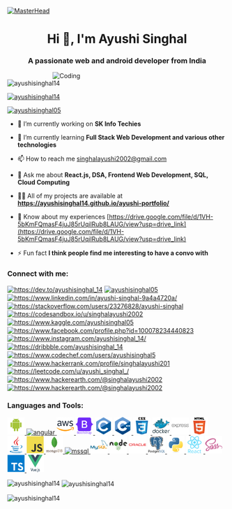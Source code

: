 [![MasterHead](https://1.bp.blogspot.com/-7A4WynwLsMw/XbBpCXG8fHI/AAAAAAAAMt4/uOa1bpLskYgrwGbllhSu2SDj_Mig8SXJQCLcBGAsYHQ/s1600/2000_600px.gif)](https://ayushisinghal14.github.io/ayushi-portfolio/)

<h1 align="center">Hi 👋, I'm Ayushi Singhal</h1>
<h3 align="center">A passionate web and android developer from India</h3>

<img align = "right" alt = "Coding" width = "400" src ="https://cdn.dribbble.com/users/1162077/screenshots/3848914/programmer.gif">

<p align="left"> <img src="https://komarev.com/ghpvc/?username=ayushisinghal14&label=Profile%20views&color=0e75b6&style=flat" alt="ayushisinghal14" /> </p>

<p align="left"> <a href="https://github.com/ryo-ma/github-profile-trophy"><img src="https://github-profile-trophy.vercel.app/?username=ayushisinghal14" alt="ayushisinghal14" /></a> </p>

<p align="left"> <a href="https://twitter.com/ayushisinghal05" target="blank"><img src="https://img.shields.io/twitter/follow/ayushisinghal05?logo=twitter&style=for-the-badge" alt="ayushisinghal05" /></a> </p>

- 🔭 I’m currently working on **SK Info Techies**

- 🌱 I’m currently learning **Full Stack Web Development and various other technologies**

- 📫 How to reach me [singhalayushi2002@gmail.com](singhalayushi2002@gmail.com)

- 💬 Ask me about **React.js, DSA, Frontend Web Development, SQL, Cloud Computing**

- 👨‍💻 All of my projects are available at **https://ayushisinghal14.github.io/ayushi-portfolio/**

- 📄 Know about my experiences [https://drive.google.com/file/d/1VH-5bKmFQmasF4juJ85rUqilRub8LAUG/view?usp=drive_link](https://drive.google.com/file/d/1VH-5bKmFQmasF4juJ85rUqilRub8LAUG/view?usp=drive_link)

- ⚡ Fun fact **I think people find me interesting to have a convo with**

<h3 align="left">Connect with me:</h3>
<p align="left">
<a href="https://dev.to/https://dev.to/ayushisinghal_14" target="blank"><img align="center" src="https://raw.githubusercontent.com/rahuldkjain/github-profile-readme-generator/master/src/images/icons/Social/devto.svg" alt="https://dev.to/ayushisinghal_14" height="30" width="40" /></a>
<a href="https://twitter.com/ayushisinghal05" target="blank"><img align="center" src="https://raw.githubusercontent.com/rahuldkjain/github-profile-readme-generator/master/src/images/icons/Social/twitter.svg" alt="ayushisinghal05" height="30" width="40" /></a>
<a href="https://linkedin.com/in/https://www.linkedin.com/in/ayushi-singhal-9a4a4720a/" target="blank"><img align="center" src="https://raw.githubusercontent.com/rahuldkjain/github-profile-readme-generator/master/src/images/icons/Social/linked-in-alt.svg" alt="https://www.linkedin.com/in/ayushi-singhal-9a4a4720a/" height="30" width="40" /></a>
<a href="https://stackoverflow.com/users/https://stackoverflow.com/users/23276828/ayushi-singhal" target="blank"><img align="center" src="https://raw.githubusercontent.com/rahuldkjain/github-profile-readme-generator/master/src/images/icons/Social/stack-overflow.svg" alt="https://stackoverflow.com/users/23276828/ayushi-singhal" height="30" width="40" /></a>
<a href="https://codesandbox.com/https://codesandbox.io/u/singhalayushi2002" target="blank"><img align="center" src="https://raw.githubusercontent.com/rahuldkjain/github-profile-readme-generator/master/src/images/icons/Social/codesandbox.svg" alt="https://codesandbox.io/u/singhalayushi2002" height="30" width="40" /></a>
<a href="https://kaggle.com/https://www.kaggle.com/ayushisinghal05" target="blank"><img align="center" src="https://raw.githubusercontent.com/rahuldkjain/github-profile-readme-generator/master/src/images/icons/Social/kaggle.svg" alt="https://www.kaggle.com/ayushisinghal05" height="30" width="40" /></a>
<a href="https://fb.com/https://www.facebook.com/profile.php?id=100078234440823" target="blank"><img align="center" src="https://raw.githubusercontent.com/rahuldkjain/github-profile-readme-generator/master/src/images/icons/Social/facebook.svg" alt="https://www.facebook.com/profile.php?id=100078234440823" height="30" width="40" /></a>
<a href="https://instagram.com/https://www.instagram.com/ayushisinghal_14/" target="blank"><img align="center" src="https://raw.githubusercontent.com/rahuldkjain/github-profile-readme-generator/master/src/images/icons/Social/instagram.svg" alt="https://www.instagram.com/ayushisinghal_14/" height="30" width="40" /></a>
<a href="https://dribbble.com/https://dribbble.com/ayushisinghal_14" target="blank"><img align="center" src="https://raw.githubusercontent.com/rahuldkjain/github-profile-readme-generator/master/src/images/icons/Social/dribbble.svg" alt="https://dribbble.com/ayushisinghal_14" height="30" width="40" /></a>
<a href="https://www.codechef.com/users/https://www.codechef.com/users/ayushisinghal5" target="blank"><img align="center" src="https://cdn.jsdelivr.net/npm/simple-icons@3.1.0/icons/codechef.svg" alt="https://www.codechef.com/users/ayushisinghal5" height="30" width="40" /></a>
<a href="https://www.hackerrank.com/https://www.hackerrank.com/profile/singhalayushi201" target="blank"><img align="center" src="https://raw.githubusercontent.com/rahuldkjain/github-profile-readme-generator/master/src/images/icons/Social/hackerrank.svg" alt="https://www.hackerrank.com/profile/singhalayushi201" height="30" width="40" /></a>
<a href="https://www.leetcode.com/https://leetcode.com/u/ayushi_singhal_/" target="blank"><img align="center" src="https://raw.githubusercontent.com/rahuldkjain/github-profile-readme-generator/master/src/images/icons/Social/leet-code.svg" alt="https://leetcode.com/u/ayushi_singhal_/" height="30" width="40" /></a>
<a href="https://www.hackerearth.com/https://www.hackerearth.com/@singhalayushi2002" target="blank"><img align="center" src="https://raw.githubusercontent.com/rahuldkjain/github-profile-readme-generator/master/src/images/icons/Social/hackerearth.svg" alt="https://www.hackerearth.com/@singhalayushi2002" height="30" width="40" /></a>
<a href="https://auth.geeksforgeeks.org/user/https://www.hackerearth.com/@singhalayushi2002" target="blank"><img align="center" src="https://raw.githubusercontent.com/rahuldkjain/github-profile-readme-generator/master/src/images/icons/Social/geeks-for-geeks.svg" alt="https://www.hackerearth.com/@singhalayushi2002" height="30" width="40" /></a>
</p>

<h3 align="left">Languages and Tools:</h3>
<p align="left"> <a href="https://developer.android.com" target="_blank" rel="noreferrer"> <img src="https://raw.githubusercontent.com/devicons/devicon/master/icons/android/android-original-wordmark.svg" alt="android" width="40" height="40"/> </a> <a href="https://angular.io" target="_blank" rel="noreferrer"> <img src="https://angular.io/assets/images/logos/angular/angular.svg" alt="angular" width="40" height="40"/> </a> <a href="https://aws.amazon.com" target="_blank" rel="noreferrer"> <img src="https://raw.githubusercontent.com/devicons/devicon/master/icons/amazonwebservices/amazonwebservices-original-wordmark.svg" alt="aws" width="40" height="40"/> </a> <a href="https://getbootstrap.com" target="_blank" rel="noreferrer"> <img src="https://raw.githubusercontent.com/devicons/devicon/master/icons/bootstrap/bootstrap-plain-wordmark.svg" alt="bootstrap" width="40" height="40"/> </a> <a href="https://www.cprogramming.com/" target="_blank" rel="noreferrer"> <img src="https://raw.githubusercontent.com/devicons/devicon/master/icons/c/c-original.svg" alt="c" width="40" height="40"/> </a> <a href="https://www.w3schools.com/cpp/" target="_blank" rel="noreferrer"> <img src="https://raw.githubusercontent.com/devicons/devicon/master/icons/cplusplus/cplusplus-original.svg" alt="cplusplus" width="40" height="40"/> </a> <a href="https://www.w3schools.com/css/" target="_blank" rel="noreferrer"> <img src="https://raw.githubusercontent.com/devicons/devicon/master/icons/css3/css3-original-wordmark.svg" alt="css3" width="40" height="40"/> </a> <a href="https://www.docker.com/" target="_blank" rel="noreferrer"> <img src="https://raw.githubusercontent.com/devicons/devicon/master/icons/docker/docker-original-wordmark.svg" alt="docker" width="40" height="40"/> </a> <a href="https://expressjs.com" target="_blank" rel="noreferrer"> <img src="https://raw.githubusercontent.com/devicons/devicon/master/icons/express/express-original-wordmark.svg" alt="express" width="40" height="40"/> </a> <a href="https://www.w3.org/html/" target="_blank" rel="noreferrer"> <img src="https://raw.githubusercontent.com/devicons/devicon/master/icons/html5/html5-original-wordmark.svg" alt="html5" width="40" height="40"/> </a> <a href="https://www.java.com" target="_blank" rel="noreferrer"> <img src="https://raw.githubusercontent.com/devicons/devicon/master/icons/java/java-original.svg" alt="java" width="40" height="40"/> </a> <a href="https://developer.mozilla.org/en-US/docs/Web/JavaScript" target="_blank" rel="noreferrer"> <img src="https://raw.githubusercontent.com/devicons/devicon/master/icons/javascript/javascript-original.svg" alt="javascript" width="40" height="40"/> </a> <a href="https://www.mongodb.com/" target="_blank" rel="noreferrer"> <img src="https://raw.githubusercontent.com/devicons/devicon/master/icons/mongodb/mongodb-original-wordmark.svg" alt="mongodb" width="40" height="40"/> </a> <a href="https://www.microsoft.com/en-us/sql-server" target="_blank" rel="noreferrer"> <img src="https://www.svgrepo.com/show/303229/microsoft-sql-server-logo.svg" alt="mssql" width="40" height="40"/> </a> <a href="https://www.mysql.com/" target="_blank" rel="noreferrer"> <img src="https://raw.githubusercontent.com/devicons/devicon/master/icons/mysql/mysql-original-wordmark.svg" alt="mysql" width="40" height="40"/> </a> <a href="https://nodejs.org" target="_blank" rel="noreferrer"> <img src="https://raw.githubusercontent.com/devicons/devicon/master/icons/nodejs/nodejs-original-wordmark.svg" alt="nodejs" width="40" height="40"/> </a> <a href="https://www.oracle.com/" target="_blank" rel="noreferrer"> <img src="https://raw.githubusercontent.com/devicons/devicon/master/icons/oracle/oracle-original.svg" alt="oracle" width="40" height="40"/> </a> <a href="https://www.postgresql.org" target="_blank" rel="noreferrer"> <img src="https://raw.githubusercontent.com/devicons/devicon/master/icons/postgresql/postgresql-original-wordmark.svg" alt="postgresql" width="40" height="40"/> </a> <a href="https://www.python.org" target="_blank" rel="noreferrer"> <img src="https://raw.githubusercontent.com/devicons/devicon/master/icons/python/python-original.svg" alt="python" width="40" height="40"/> </a> <a href="https://reactjs.org/" target="_blank" rel="noreferrer"> <img src="https://raw.githubusercontent.com/devicons/devicon/master/icons/react/react-original-wordmark.svg" alt="react" width="40" height="40"/> </a> <a href="https://sass-lang.com" target="_blank" rel="noreferrer"> <img src="https://raw.githubusercontent.com/devicons/devicon/master/icons/sass/sass-original.svg" alt="sass" width="40" height="40"/> </a> <a href="https://www.typescriptlang.org/" target="_blank" rel="noreferrer"> <img src="https://raw.githubusercontent.com/devicons/devicon/master/icons/typescript/typescript-original.svg" alt="typescript" width="40" height="40"/> </a> <a href="https://vuejs.org/" target="_blank" rel="noreferrer"> <img src="https://raw.githubusercontent.com/devicons/devicon/master/icons/vuejs/vuejs-original-wordmark.svg" alt="vuejs" width="40" height="40"/> </a> </p>

<p><img align="left" src="https://github-readme-stats.vercel.app/api/top-langs?username=ayushisinghal14&show_icons=true&locale=en&layout=compact" alt="ayushisinghal14" /></p>

<p>&nbsp;<img align="center" src="https://github-readme-stats.vercel.app/api?username=ayushisinghal14&show_icons=true&locale=en" alt="ayushisinghal14" /></p>

<p><img align="center" src="https://github-readme-streak-stats.herokuapp.com/?user=ayushisinghal14&" alt="ayushisinghal14" /></p>
